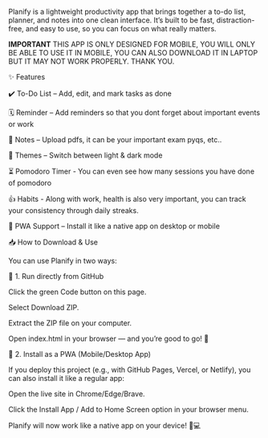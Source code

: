 Planify is a lightweight productivity app that brings together a to-do list, planner, and notes into one clean interface. It’s built to be fast, distraction-free, and easy to use, so you can focus on what really matters.

**IMPORTANT**
THIS APP IS ONLY DESIGNED FOR MOBILE,
YOU WILL ONLY BE ABLE TO USE IT IN MOBILE,
YOU CAN ALSO DOWNLOAD IT IN LAPTOP BUT IT MAY NOT WORK PROPERLY.
THANK YOU.

✨ Features

✔️ To-Do List – Add, edit, and mark tasks as done

🗓️ Reminder – Add reminders so that you dont forget about important events or work

📝 Notes – Upload pdfs, it can be your important exam pyqs, etc..

🎨 Themes – Switch between light & dark mode

⏳ Pomodoro Timer - You can even see how many sessions you have done of pomodoro

👍 Habits - Along with work, health is also very important, you can track your consistency through daily streaks.

📱 PWA Support – Install it like a native app on desktop or mobile

📥 How to Download & Use

You can use Planify in two ways:

🔹 1. Run directly from GitHub

Click the green Code button on this page.

Select Download ZIP.

Extract the ZIP file on your computer.

Open index.html in your browser — and you’re good to go! 🎉

🔹 2. Install as a PWA (Mobile/Desktop App)

If you deploy this project (e.g., with GitHub Pages, Vercel, or Netlify), you can also install it like a regular app:

Open the live site in Chrome/Edge/Brave.

Click the Install App / Add to Home Screen option in your browser menu.

Planify will now work like a native app on your device! 📱💻

